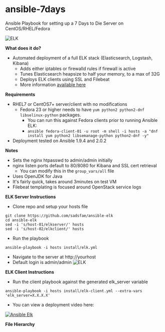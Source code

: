 ansible-7days
=============
Ansible Playbook for setting up a 7 Days to Die Server on CentOS/RHEL/Fedora

![ELK](/image/ansible-elk.png?raw=true)

**What does it do?**
   - Automated deployment of a full ELK stack (Elasticsearch, Logstash, Kibana)
     * Adds either iptables or firewalld rules if firewall is active
     * Tunes Elasticsearch heapsize to half your memory, to a max of 32G
     * Deploys ELK clients using SSL and Filebeat
     * More information [available here](https://hobo.house/2016/04/08/automate-elk-stack-and-clients-with-ansible/)

**Requirements**
   - RHEL7 or CentOS7+ server/client with no modifications
     - Fedora 23 or higher needs to have ```yum python2 python2-dnf libselinux-python``` packages.
       * You can run this against Fedora clients prior to running Ansible ELK:
       - ```ansible fedora-client-01 -u root -m shell -i hosts -a "dnf install yum python2 libsemanage-python python2-dnf -y"```
   - Deployment tested on Ansible 1.9.4 and 2.0.2

**Notes**
   - Sets the nginx htpasswd to admin/admin initially
   - nginx listen ports default to 80/8080 for Kibana and SSL cert retrieval
     - You can modify this in the ```group_vars/all``` file
   - Uses OpenJDK for Java
   - It's fairly quick, takes around 3minutes on test VM
   - Filebeat templating is focused around OpenStack service logs

**ELK Server Instructions**
   - Clone repo and setup your hosts file
```
git clone https://github.com/sadsfae/ansible-elk
cd ansible-elk
sed -i 's/host-01/elkserver/' hosts
sed -i 's/host-02/elkclient/' hosts
```
   - Run the playbook
```
ansible-playbook -i hosts install/elk.yml
```
   - Navigate to the server at http://yourhost
   - Default login is admin/admin
![ELK](/image/elk-index.png?raw=true "Click the green button.")

**ELK Client Instructions**
   - Run the client playbook against the generated elk_server variable
```
ansible-playbook -i hosts install/elk-client.yml --extra-vars 'elk_server=X.X.X.X'
```
   - You can view a deployment video here:


[![Ansible Elk](http://img.youtube.com/vi/6is6Ecxc2zE/0.jpg)](http://www.youtube.com/watch?v=6is6Ecxc2zE "Deploying ELK with Ansible")


**File Hierarchy**
```
```

